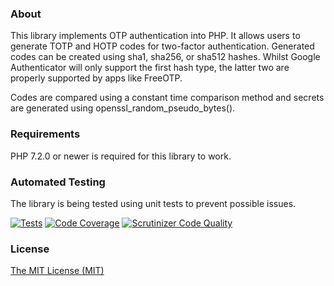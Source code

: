 ### About

This library implements OTP authentication into PHP. It allows users to generate TOTP and HOTP codes for two-factor authentication.
Generated codes can be created using sha1, sha256, or sha512 hashes. Whilst Google Authenticator will only support the first hash type, the latter
two are properly supported by apps like FreeOTP.

Codes are compared using a constant time comparison method and secrets are generated using openssl_random_pseudo_bytes().

### Requirements

PHP 7.2.0 or newer is required for this library to work.

### Automated Testing

The library is being tested using unit tests to prevent possible issues.

[![Tests](https://github.com/marc1706/otp-authenticate/actions/workflows/tests.yml/badge.svg)](https://github.com/marc1706/otp-authenticate/actions/workflows/tests.yml)
[![Code Coverage](https://scrutinizer-ci.com/g/marc1706/otp-authenticate/badges/coverage.png?b=master)](https://scrutinizer-ci.com/g/marc1706/otp-authenticate/?branch=master)
[![Scrutinizer Code Quality](https://scrutinizer-ci.com/g/marc1706/otp-authenticate/badges/quality-score.png?b=master)](https://scrutinizer-ci.com/g/marc1706/otp-authenticate/?branch=master)

### License

[The MIT License (MIT)](http://opensource.org/licenses/MIT)
